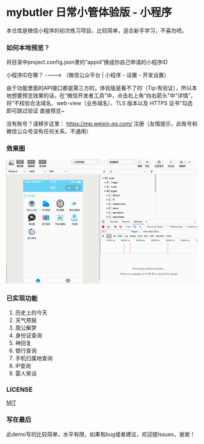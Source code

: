 # mybutler 日常小管体验版 - 小程序

本仓库是微信小程序的初次练习项目，比较简单，适合新手学习，不喜勿喷。

### 如何本地预览？

将目录中project.config.json里的“appid”换成你自己申请的小程序ID

小程序ID在哪？  ----> （微信公众平台 | 小程序 - 设置 - 开发设置）

由于功能里面的API接口都是第三方的，体验版是看不了的（Tip:有验证），所以本地想要预览效果的话，在“微信开发者工具”中，点击右上角“向右箭头”中“详情”，将“不校验合法域名、web-view（业务域名）、TLS 版本以及 HTTPS 证书”勾选即可跳过验证 直接预览~

没有账号？请移步这里： https://mp.weixin.qq.com/ 注册（友情提示，此账号和微信公众号没有任何关系，不通用）

### 效果图

![image](https://github.com/hehaibao/mybutler/blob/master/preview.gif)

### 已实现功能

1. 历史上的今天
2. 天气预报
3. 周公解梦
4. 身份证查询
5. 神回复
6. 银行查询
7. 手机归属地查询
8. IP查询
9. 雷人笑话

### LICENSE

[MIT](https://github.com/hehaibao/mybutler/blob/master/LICENSE)

### 写在最后

此demo写的比较简单，水平有限，如果有bug或者建议，欢迎提Issues，谢谢！

